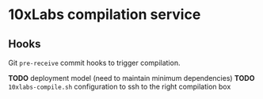 # 10xLabs compilation service


## Hooks

Git `pre-receive` commit hooks to trigger compilation.

**TODO** deployment model (need to maintain minimum dependencies)
**TODO** `10xlabs-compile.sh` configuration to ssh to the right compilation box